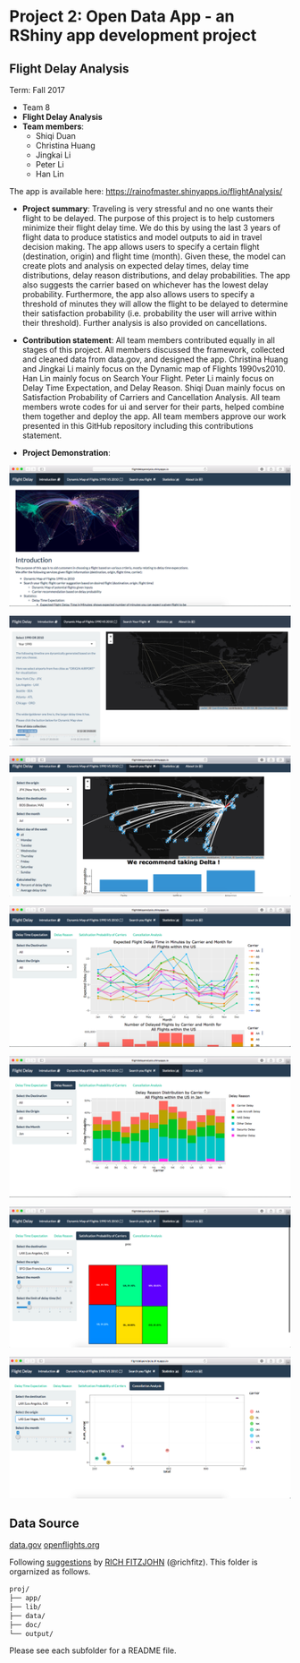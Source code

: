 # Project 2: Open Data App - an RShiny app development project

## Flight Delay Analysis
Term: Fall 2017

+ Team 8
+ **Flight Delay Analysis**
+ **Team members**:
	+ Shiqi Duan
	+ Christina Huang 
	+ Jingkai Li
	+ Peter Li
	+ Han Lin

The app is available here: https://rainofmaster.shinyapps.io/flightAnalysis/


+ **Project summary**: Traveling is very stressful and no one wants their flight to be delayed. The purpose of this project is to help customers minimize their flight delay time. We do this by using the last 3 years of flight data to produce statistics and model outputs to aid in travel decision making. The app allows users to specify a certain flight (destination, origin) and flight time (month). Given these, the model can create plots and analysis on expected delay times, delay time distributions, delay reason distributions, and delay probabilities. The app also suggests the carrier based on whichever has the lowest delay probability. Furthermore, the app also allows users to specify a threshold of minutes they will allow the flight to be delayed to determine their satisfaction probability (i.e. probability the user will arrive within their threshold). Further analysis is also provided on cancellations.

+ **Contribution statement**: All team members contributed equally in all stages of this project. All members discussed the framework, collected and cleaned data from data.gov, and designed the app. Christina Huang and Jingkai Li mainly focus on the Dynamic map of Flights 1990vs2010. Han Lin mainly focus on Search Your Flight. Peter Li mainly focus on Delay Time Expectation, and Delay Reason. Shiqi Duan mainly focus on Satisfaction Probability of Carriers and Cancellation Analysis. All team members wrote codes for ui and server for their parts, helped combine them together and deploy the app. All team members approve our work presented in this GitHub repository including this contributions statement. 

+ **Project Demonstration**:

![screenshot](doc/screenshot1.png)

![screenshot](doc/screenshot8.jpg)

![screenshot](doc/screenshot3.png)

![screenshot](doc/screenshot4.png)

![screenshot](doc/screenshot5.png)

![screenshot](doc/screenshot6.png)

![screenshot](doc/screenshot7.png)

## Data Source
[data.gov](https://www.transtats.bts.gov/DL_SelectFields.asp?Table_ID=236&DB_Short_Name=On-Time)
[openflights.org](https:/openflights.org/data.html)

Following [suggestions](http://nicercode.github.io/blog/2013-04-05-projects/) by [RICH FITZJOHN](http://nicercode.github.io/about/#Team) (@richfitz). This folder is orgarnized as follows.

```
proj/
├── app/
├── lib/
├── data/
├── doc/
└── output/
```

Please see each subfolder for a README file.

